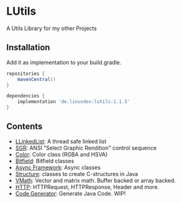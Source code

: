 # LUtils
A Utils Library for my other Projects

## Installation
Add it as implementation to your build.gradle.
```groovy
repositories {
    mavenCentral()
}

dependencies {
    implementation 'de.linusdev:lutils:1.1.3'
}
```

## Contents
- [LLinkedList](https://github.com/lni-dev/LUtils/blob/master/src/main/java/de/linusdev/lutils/llist/LLinkedList.java): A thread safe linked list
- [SGR](https://github.com/lni-dev/LUtils/blob/master/src/main/java/de/linusdev/lutils/ansi/sgr/SGR.java): ANSI "Select Graphic Rendition" control sequence
- [Color](https://github.com/lni-dev/LUtils/blob/master/src/main/java/de/linusdev/lutils/color/Color.java): Color class (RGBA and HSVA)
- [Bitfield](https://github.com/lni-dev/LUtils/blob/master/src/main/java/de/linusdev/lutils/bitfield/): Bitfield classes
- [Async Framework](https://github.com/lni-dev/LUtils/blob/master/src/main/java/de/linusdev/lutils/async/): Async classes
- [Structure](https://github.com/lni-dev/LUtils/tree/master/src/main/java/de/linusdev/lutils/struct): classes to create C-structures in Java
- [VMath](https://github.com/lni-dev/LUtils/tree/master/src/main/java/de/linusdev/lutils/math): Vector and matrix math. Buffer backed or array backed.
- [HTTP](https://github.com/lni-dev/LUtils/tree/master/src/main/java/de/linusdev/lutils/http): HTTPRequest, HTTPResponse, Header and more.
- [Code Generator](https://github.com/lni-dev/LUtils/tree/master/src/main/java/de/linusdev/lutils/codegen): Generate Java Code. WIP!